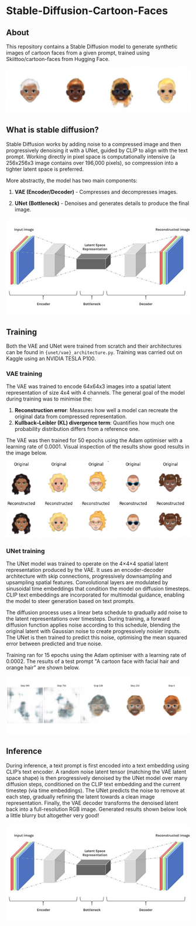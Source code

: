# Stable-Diffusion-Cartoon-Faces

## About

This repository contains a Stable Diffusion model to generate synthetic images of cartoon faces from a given prompt, trained using Skiittoo/cartoon-faces from Hugging Face.

![VAE reconstruction](images/generated_examples.png)

## What is stable diffusion?

Stable Diffusion works by adding noise to a compressed image and then progressively denoising it with a UNet, guided by CLIP to align with the text prompt. Working directly in pixel space is computationally intensive (a 256x256x3 image contains over 196,000 pixels), so compression into a tighter latent space is preferred.

More abstractly, the model has two main components:

1. **VAE (Encoder/Decoder)** - Compresses and decompresses images.

2. **UNet (Bottleneck)** - Denoises and generates details to produce the final image.

![image](images/stable_diffusion_diagram.jpg)

## Training

Both the VAE and UNet were trained from scratch and their architectures can be found in `{unet/vae}_architecture.py`. Training was carried out on Kaggle using an NVIDIA TESLA P100.

### VAE training

The VAE was trained to encode 64x64x3 images into a spatial latent representation of size 4x4 with 4 channels. The general goal of the model during training was to minimise the:

1. **Reconstruction error**: Measures how well a model can recreate the original data from compressed representation.
2. **Kullback–Leibler (KL) divergence term**: Quantifies how much one probability distribution differs from a reference one.

The VAE was then trained for 50 epochs using the Adam optimiser with a learning rate of 0.0001. Visual inspection of the results show good results in the image below.

![VAE reconstruction](images/vae_recon_example.png)

### UNet training

The UNet model was trained to operate on the 4×4×4 spatial latent representation produced by the VAE. It uses an encoder-decoder architecture with skip connections, progressively downsampling and upsampling spatial features. Convolutional layers are modulated by sinusoidal time embeddings that condition the model on diffusion timesteps. CLIP text embeddings are incorporated for multimodal guidance, enabling the model to steer generation based on text prompts.

The diffusion process uses a linear beta schedule to gradually add noise to the latent representations over timesteps. During training, a forward diffusion function applies noise according to this schedule, blending the original latent with Gaussian noise to create progressively noisier inputs. The UNet is then trained to predict this noise, optimising the mean squared error between predicted and true noise.

Training ran for 15 epochs using the Adam optimiser with a learning rate of 0.0002. The results of a test prompt "A cartoon face with facial hair and orange hair" are shown below.

![UNet denoising](images/example.png)

## Inference

During inference, a text prompt is first encoded into a text embedding using CLIP’s text encoder. A random noise latent tensor (matching the VAE latent space shape) is then progressively denoised by the UNet model over many diffusion steps, conditioned on the CLIP text embedding and the current timestep (via time embeddings). The UNet predicts the noise to remove at each step, gradually refining the latent towards a clean image representation. Finally, the VAE decoder transforms the denoised latent back into a full-resolution RGB image. Generated results shown below look a little blurry but altogether very good!

![image](images/stable_diffusion_diagram.jpg)

